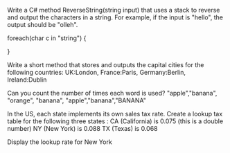 Write a C# method ReverseString(string input) 
that uses a stack to reverse and output the characters in a string. 
For example, if the input is "hello", the output should be "olleh".

foreach(char c in "string") {


}






















Write a short method that stores and outputs the capital cities for the following
countries: 
UK:London, France:Paris, Germany:Berlin, Ireland:Dublin

Can you count the number of times each word is used?
"apple","banana", "orange", "banana", "apple","banana","BANANA"

In the US, each state implements its own sales tax rate. Create a lookup tax table
for the following three states :
CA (California) is 0.075 (this is a double number)
NY (New York) is 0.088
TX (Texas) is 0.068

Display the lookup rate for New York